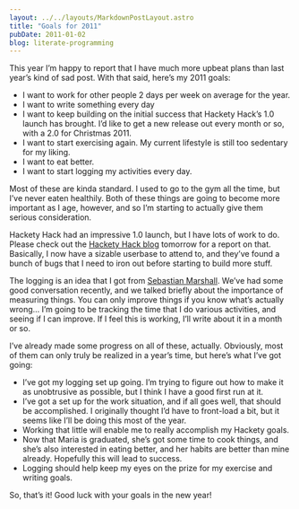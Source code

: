 ```yaml
---
layout: ../../layouts/MarkdownPostLayout.astro
title: "Goals for 2011"
pubDate: 2011-01-02
blog: literate-programming
---
```



This year I’m happy to report that I have much more upbeat plans than last year’s kind of sad post. With that said, here’s my 2011 goals:

- I want to work for other people 2 days per week on average for the year.
- I want to write something every day
- I want to keep building on the initial success that Hackety Hack’s 1.0 launch has brought. I’d like to get a new release out every month or so, with a 2.0 for Christmas 2011.
- I want to start exercising again. My current lifestyle is still too sedentary for my liking.
- I want to eat better.
- I want to start logging my activities every day.

Most of these are kinda standard. I used to go to the gym all the time, but I’ve never eaten healthily. Both of these things are going to become more important as I age, however, and so I’m starting to actually give them serious consideration.

Hackety Hack had an impressive 1.0 launch, but I have lots of work to do. Please check out the [Hackety Hack blog](http://blog.hackety-hack.com/) tomorrow for a report on that. Basically, I now have a sizable userbase to attend to, and they’ve found a bunch of bugs that I need to iron out before starting to build more stuff.

The logging is an idea that I got from [Sebastian Marshall](http://www.sebastianmarshall.com/). We’ve had some good conversation recently, and we talked briefly about the importance of measuring things. You can only improve things if you know what’s actually wrong… I’m going to be tracking the time that I do various activities, and seeing if I can improve. If I feel this is working, I’ll write about it in a month or so.

I’ve already made some progress on all of these, actually. Obviously, most of them can only truly be realized in a year’s time, but here’s what I’ve got going:

- I’ve got my logging set up going. I’m trying to figure out how to make it as unobtrusive as possible, but I think I have a good first run at it.
- I’ve got a set up for the work situation, and if all goes well, that should be accomplished. I originally thought I’d have to front-load a bit, but it seems like I’ll be doing this most of the year.
- Working that little will enable me to really accomplish my Hackety goals.
- Now that Maria is graduated, she’s got some time to cook things, and she’s also interested in eating better, and her habits are better than mine already. Hopefully this will lead to success.
- Logging should help keep my eyes on the prize for my exercise and writing goals.

So, that’s it! Good luck with your goals in the new year!

